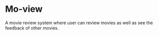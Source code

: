 # Mo-view
A movie review  system where user can review movies as well as see the feedback of other movies.
